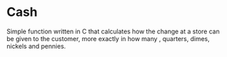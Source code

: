 # Cash

Simple function written in C that calculates how the change at a store can be given to the customer, more exactly in how many , quarters, dimes, nickels and pennies.  
